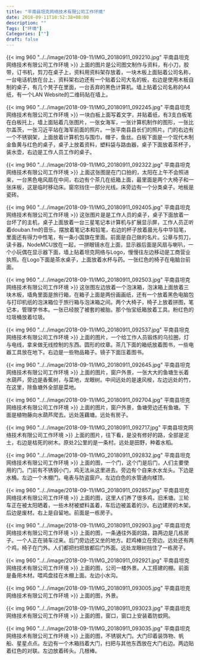 ```yaml
---
title: "平南县坦克网络技术有限公司工作环境"
date: 2018-09-11T10:52:38+08:00
description: ""
Tags: ["环境"]
Categories: [""]
draft: false
---
```



{{< img 960 "../../image/2018-09-11/IMG_20180911_092210.jpg" 平南县坦克网络技术有限公司工作环境 >}}
上面的图片是公司图文制作与资料，有小刀，胶带，订书机，剪刀在桌子上，资料用资料架存放着，一块木板上面贴着公司名称，一台电话机放在台上，资料架右边还有一个贴着公司大名的板，右边是使用木板自制的桌子，有几个凳子在里面，一台丢弃的黑色计算机。墙上贴着公司名称的A4纸，有一个LAN Website的二维码贴在墙上。

{{< img 960 "../../image/2018-09-11/IMG_20180911_092245.jpg" 平南县坦克网络技术有限公司工作环境 >}}
一块白板上面写着文字，并贴着纸，有3支白板笔在白板托上，墙上面贴着几张图片，一张女海军，一张计算机制作的图形，一张比尔盖茨，一张习近平站在海军前面的照片。一张平南县县长们的照片。门的右边有一个不锈钢架，上面放着计算机包与围巾，帽子，鱼丝。白板下面是一个现代木制金鱼黄与红色的桌子，桌子上放着资料，塑料袋与路由器，桌子下面放着茶杯子，装水壶，右边是工作人员工作的桌子。

{{< img 960 "../../image/2018-09-11/IMG_20180911_092322.jpg" 平南县坦克网络技术有限公司工作环境 >}}
上面这张图是在门口拍的，太阳在上午不会照进来，一台黑色电风扇在中间，右边有个茶几在纸箱上面，最里面是两个大椅子和一张床板，这是临时移动床。窗帘挡住一部分光线。床旁边有一个分类桌子。地板是瓷砖。

{{< img 960 "../../image/2018-09-11/IMG_20180911_092405.jpg" 平南县坦克网络技术有限公司工作环境 >}}
这张图片是是工作人员的桌子，桌子下面放着一台坏了的主机，桌子上面放着一台三星笔记本计算机与扩展显示屏，工作人员正听着douban.fm的音乐。摆放着笔记本和铅笔，右边的杯子放着晨光与中华铅笔，里面还有得力中性笔，有一条小国旗在里面。前面是自己做的名片。公章与剪刀，读卡器，NodeMCU放在一起，一拼眼镜水在上面，显示器后面是风扇与喇叭，一个小玩偶在显示器下面，墙上贴着坦克网络与Logo，慢慢往左边移动是工商营业执照。在Logo下面是茶水桌子，上面放着水杯与药。一张红色的椅子在电脑台前面。

{{< img 960 "../../image/2018-09-11/IMG_20180911_092503.jpg" 平南县坦克网络技术有限公司工作环境 >}}
这张图左边放着一个泡沫箱，泡沫箱上面放着三块木板，墙角里面是旅行箱，在箱子上面是两份画画纸，还有一个放着黑色电脑包与打印机纸的泡沫箱位于旅行箱与泡沫箱之间。两个大椅子，椅子上放着拼图，笔记本，管理学书本。一张已经脱了被套的被胎。那个怡宝纸箱放着工具。粉红色的垃圾桶放着垃圾。

{{< img 960 "../../image/2018-09-11/IMG_20180911_092537.jpg" 平南县坦克网络技术有限公司工作环境 >}}
上面的图片，一个给工作人员锻炼的乌拉圈，灯与电线，拿来做无线控制的东西。圆形的纹章。茶几下面的箱纸放着图书，一些电器工具放在地下。右边是一些物品箱子。镜子下面压着图书。

{{< img 960 "../../image/2018-09-11/IMG_20180911_092645.jpg" 平南县坦克网络技术有限公司工作环境 >}}
上面的图片，窗户外景，一张大大的鱼塘生长着水葫芦，旁边是香蕉树，与菜地，龙眼树。中间远处的是速风桉，左边远处的竹，在这里，除鱼塘外全部是菜地。

{{< img 960 "../../image/2018-09-11/IMG_20180911_092704.jpg" 平南县坦克网络技术有限公司工作环境 >}}
上面的图片，窗户外景，鱼塘旁边还有鱼塘。下面是植物藤向水葫芦爬去。远处莲藕塘。远处有房子。

{{< img 960 "../../image/2018-09-11/IMG_20180911_092717.jpg" 平南县坦克网络技术有限公司工作环境 >}}
上面的图片，往下看，是没有修好的路，全部是泥土，右边是枯死的树木。原处2公里的是一条村。远处是田野，种着水稻。

{{< img 960 "../../image/2018-09-11/IMG_20180911_092832.jpg" 平南县坦克网络技术有限公司工作环境 >}}
上面的图，一个门，这个门是后门，人们主要使用的门。门前有不锈钢小门，鸡无法从这里进去。旁边有个自来水水龙头。下边是水桶。左边一个木棚门。电表与防盗窗户。左边白色的水管通向楼顶。

{{< img 960 "../../image/2018-09-11/IMG_20180911_092857.jpg" 平南县坦克网络技术有限公司工作环境 >}}
上面的图，这里人们养了很多鸡，旧禾塘。三轮车正在被太阳晒着，一些木材被塑料盖着，车后边被盖着的沙。右边建房的木架。后边是废材。右上是自留地。前面是一栋房子。

{{< img 960 "../../image/2018-09-11/IMG_20180911_092903.jpg" 平南县坦克网络技术有限公司工作环境 >}}
上面的图，一条通往外面的路，路两边是几栋房子。一个人正在骑车过来。后门旁边还又坐的地方。赶鸡棒立在旁边。远处还有两个鸡，椅子在门外。人们都把扫把放都后门外面。远处龙眼树挡住了一栋房子。

{{< img 960 "../../image/2018-09-11/IMG_20180911_092921.jpg" 平南县坦克网络技术有限公司工作环境 >}}
上面的图，公司一楼外景。人工搭建的棚。前面是备用木材。喂鸡盘挂在木棚上面。左边小水沟。

{{< img 960 "../../image/2018-09-11/IMG_20180911_093005.jpg" 平南县坦克网络技术有限公司工作环境 >}}
上面的图，外景。

{{< img 960 "../../image/2018-09-11/IMG_20180911_093023.jpg" 平南县坦克网络技术有限公司工作环境 >}}
上面的图，窗口，窗口上安装着防蚊网。

{{< img 960 "../../image/2018-09-11/IMG_20180911_093035.jpg" 平南县坦克网络技术有限公司工作环境 >}}
上面的图，不锈钢大门。大门印着装饰物、帆船、星星点点。左边有一个木箱挡着大门，扫把与其他东西放在大门右边。两边贴着红色的对联。左边放着砖头。几根棒。
